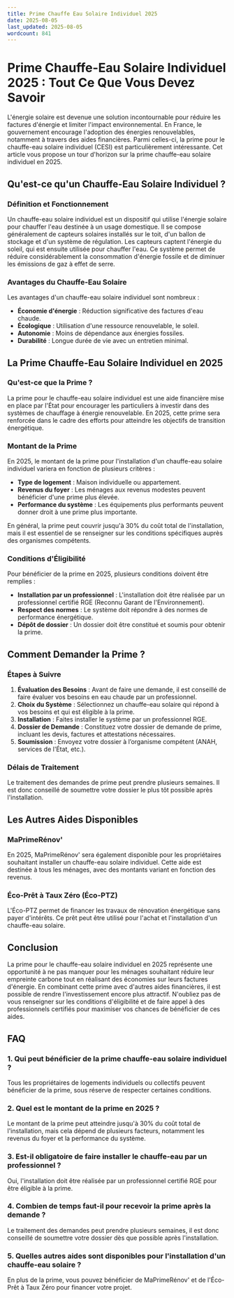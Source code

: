 ```yaml
---
title: Prime Chauffe Eau Solaire Individuel 2025
date: 2025-08-05
last_updated: 2025-08-05
wordcount: 841
---
```


# Prime Chauffe-Eau Solaire Individuel 2025 : Tout Ce Que Vous Devez Savoir

L'énergie solaire est devenue une solution incontournable pour réduire les factures d'énergie et limiter l'impact environnemental. En France, le gouvernement encourage l'adoption des énergies renouvelables, notamment à travers des aides financières. Parmi celles-ci, la prime pour le chauffe-eau solaire individuel (CESI) est particulièrement intéressante. Cet article vous propose un tour d'horizon sur la prime chauffe-eau solaire individuel en 2025.

## Qu'est-ce qu'un Chauffe-Eau Solaire Individuel ?

### Définition et Fonctionnement

Un chauffe-eau solaire individuel est un dispositif qui utilise l'énergie solaire pour chauffer l'eau destinée à un usage domestique. Il se compose généralement de capteurs solaires installés sur le toit, d'un ballon de stockage et d'un système de régulation. Les capteurs captent l'énergie du soleil, qui est ensuite utilisée pour chauffer l'eau. Ce système permet de réduire considérablement la consommation d'énergie fossile et de diminuer les émissions de gaz à effet de serre.

### Avantages du Chauffe-Eau Solaire

Les avantages d'un chauffe-eau solaire individuel sont nombreux :

- **Économie d'énergie** : Réduction significative des factures d'eau chaude.
- **Écologique** : Utilisation d'une ressource renouvelable, le soleil.
- **Autonomie** : Moins de dépendance aux énergies fossiles.
- **Durabilité** : Longue durée de vie avec un entretien minimal.

## La Prime Chauffe-Eau Solaire Individuel en 2025

### Qu'est-ce que la Prime ?

La prime pour le chauffe-eau solaire individuel est une aide financière mise en place par l'État pour encourager les particuliers à investir dans des systèmes de chauffage à énergie renouvelable. En 2025, cette prime sera renforcée dans le cadre des efforts pour atteindre les objectifs de transition énergétique.

### Montant de la Prime

En 2025, le montant de la prime pour l'installation d'un chauffe-eau solaire individuel variera en fonction de plusieurs critères :

- **Type de logement** : Maison individuelle ou appartement.
- **Revenus du foyer** : Les ménages aux revenus modestes peuvent bénéficier d'une prime plus élevée.
- **Performance du système** : Les équipements plus performants peuvent donner droit à une prime plus importante.

En général, la prime peut couvrir jusqu'à 30% du coût total de l'installation, mais il est essentiel de se renseigner sur les conditions spécifiques auprès des organismes compétents.

### Conditions d'Éligibilité

Pour bénéficier de la prime en 2025, plusieurs conditions doivent être remplies :

- **Installation par un professionnel** : L'installation doit être réalisée par un professionnel certifié RGE (Reconnu Garant de l'Environnement).
- **Respect des normes** : Le système doit répondre à des normes de performance énergétique.
- **Dépôt de dossier** : Un dossier doit être constitué et soumis pour obtenir la prime.

## Comment Demander la Prime ?

### Étapes à Suivre

1. **Évaluation des Besoins** : Avant de faire une demande, il est conseillé de faire évaluer vos besoins en eau chaude par un professionnel.
2. **Choix du Système** : Sélectionnez un chauffe-eau solaire qui répond à vos besoins et qui est éligible à la prime.
3. **Installation** : Faites installer le système par un professionnel RGE.
4. **Dossier de Demande** : Constituez votre dossier de demande de prime, incluant les devis, factures et attestations nécessaires.
5. **Soumission** : Envoyez votre dossier à l’organisme compétent (ANAH, services de l'État, etc.).

### Délais de Traitement

Le traitement des demandes de prime peut prendre plusieurs semaines. Il est donc conseillé de soumettre votre dossier le plus tôt possible après l'installation.

## Les Autres Aides Disponibles

### MaPrimeRénov'

En 2025, MaPrimeRénov' sera également disponible pour les propriétaires souhaitant installer un chauffe-eau solaire individuel. Cette aide est destinée à tous les ménages, avec des montants variant en fonction des revenus.

### Éco-Prêt à Taux Zéro (Éco-PTZ)

L'Éco-PTZ permet de financer les travaux de rénovation énergétique sans payer d'intérêts. Ce prêt peut être utilisé pour l'achat et l'installation d'un chauffe-eau solaire.

## Conclusion

La prime pour le chauffe-eau solaire individuel en 2025 représente une opportunité à ne pas manquer pour les ménages souhaitant réduire leur empreinte carbone tout en réalisant des économies sur leurs factures d'énergie. En combinant cette prime avec d'autres aides financières, il est possible de rendre l'investissement encore plus attractif. N'oubliez pas de vous renseigner sur les conditions d'éligibilité et de faire appel à des professionnels certifiés pour maximiser vos chances de bénéficier de ces aides.

## FAQ

### 1. Qui peut bénéficier de la prime chauffe-eau solaire individuel ?

Tous les propriétaires de logements individuels ou collectifs peuvent bénéficier de la prime, sous réserve de respecter certaines conditions.

### 2. Quel est le montant de la prime en 2025 ?

Le montant de la prime peut atteindre jusqu'à 30% du coût total de l'installation, mais cela dépend de plusieurs facteurs, notamment les revenus du foyer et la performance du système.

### 3. Est-il obligatoire de faire installer le chauffe-eau par un professionnel ?

Oui, l'installation doit être réalisée par un professionnel certifié RGE pour être éligible à la prime.

### 4. Combien de temps faut-il pour recevoir la prime après la demande ?

Le traitement des demandes peut prendre plusieurs semaines, il est donc conseillé de soumettre votre dossier dès que possible après l'installation.

### 5. Quelles autres aides sont disponibles pour l'installation d'un chauffe-eau solaire ?

En plus de la prime, vous pouvez bénéficier de MaPrimeRénov' et de l'Éco-Prêt à Taux Zéro pour financer votre projet.